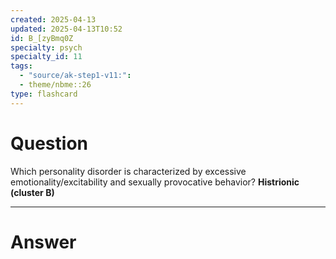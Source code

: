 ```yaml
---
created: 2025-04-13
updated: 2025-04-13T10:52
id: B_[zyBmq0Z
specialty: psych
specialty_id: 11
tags:
  - "source/ak-step1-v11:": 
  - theme/nbme::26
type: flashcard
---
```


# Question
Which personality disorder is characterized by excessive emotionality/excitability and sexually provocative behavior?    **Histrionic (cluster B)**

---

# Answer
